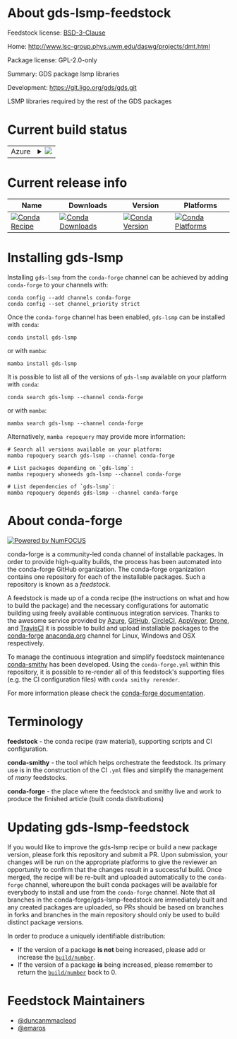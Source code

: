 About gds-lsmp-feedstock
========================

Feedstock license: [BSD-3-Clause](https://github.com/conda-forge/gds-lsmp-feedstock/blob/main/LICENSE.txt)

Home: http://www.lsc-group.phys.uwm.edu/daswg/projects/dmt.html

Package license: GPL-2.0-only

Summary: GDS package lsmp libraries

Development: https://git.ligo.org/gds/gds.git

LSMP libraries required by the rest of the GDS packages


Current build status
====================


<table>
    
  <tr>
    <td>Azure</td>
    <td>
      <details>
        <summary>
          <a href="https://dev.azure.com/conda-forge/feedstock-builds/_build/latest?definitionId=12904&branchName=main">
            <img src="https://dev.azure.com/conda-forge/feedstock-builds/_apis/build/status/gds-lsmp-feedstock?branchName=main">
          </a>
        </summary>
        <table>
          <thead><tr><th>Variant</th><th>Status</th></tr></thead>
          <tbody><tr>
              <td>linux_64</td>
              <td>
                <a href="https://dev.azure.com/conda-forge/feedstock-builds/_build/latest?definitionId=12904&branchName=main">
                  <img src="https://dev.azure.com/conda-forge/feedstock-builds/_apis/build/status/gds-lsmp-feedstock?branchName=main&jobName=linux&configuration=linux%20linux_64_" alt="variant">
                </a>
              </td>
            </tr><tr>
              <td>linux_aarch64</td>
              <td>
                <a href="https://dev.azure.com/conda-forge/feedstock-builds/_build/latest?definitionId=12904&branchName=main">
                  <img src="https://dev.azure.com/conda-forge/feedstock-builds/_apis/build/status/gds-lsmp-feedstock?branchName=main&jobName=linux&configuration=linux%20linux_aarch64_" alt="variant">
                </a>
              </td>
            </tr><tr>
              <td>linux_ppc64le</td>
              <td>
                <a href="https://dev.azure.com/conda-forge/feedstock-builds/_build/latest?definitionId=12904&branchName=main">
                  <img src="https://dev.azure.com/conda-forge/feedstock-builds/_apis/build/status/gds-lsmp-feedstock?branchName=main&jobName=linux&configuration=linux%20linux_ppc64le_" alt="variant">
                </a>
              </td>
            </tr><tr>
              <td>osx_64</td>
              <td>
                <a href="https://dev.azure.com/conda-forge/feedstock-builds/_build/latest?definitionId=12904&branchName=main">
                  <img src="https://dev.azure.com/conda-forge/feedstock-builds/_apis/build/status/gds-lsmp-feedstock?branchName=main&jobName=osx&configuration=osx%20osx_64_" alt="variant">
                </a>
              </td>
            </tr><tr>
              <td>osx_arm64</td>
              <td>
                <a href="https://dev.azure.com/conda-forge/feedstock-builds/_build/latest?definitionId=12904&branchName=main">
                  <img src="https://dev.azure.com/conda-forge/feedstock-builds/_apis/build/status/gds-lsmp-feedstock?branchName=main&jobName=osx&configuration=osx%20osx_arm64_" alt="variant">
                </a>
              </td>
            </tr>
          </tbody>
        </table>
      </details>
    </td>
  </tr>
</table>

Current release info
====================

| Name | Downloads | Version | Platforms |
| --- | --- | --- | --- |
| [![Conda Recipe](https://img.shields.io/badge/recipe-gds--lsmp-green.svg)](https://anaconda.org/conda-forge/gds-lsmp) | [![Conda Downloads](https://img.shields.io/conda/dn/conda-forge/gds-lsmp.svg)](https://anaconda.org/conda-forge/gds-lsmp) | [![Conda Version](https://img.shields.io/conda/vn/conda-forge/gds-lsmp.svg)](https://anaconda.org/conda-forge/gds-lsmp) | [![Conda Platforms](https://img.shields.io/conda/pn/conda-forge/gds-lsmp.svg)](https://anaconda.org/conda-forge/gds-lsmp) |

Installing gds-lsmp
===================

Installing `gds-lsmp` from the `conda-forge` channel can be achieved by adding `conda-forge` to your channels with:

```
conda config --add channels conda-forge
conda config --set channel_priority strict
```

Once the `conda-forge` channel has been enabled, `gds-lsmp` can be installed with `conda`:

```
conda install gds-lsmp
```

or with `mamba`:

```
mamba install gds-lsmp
```

It is possible to list all of the versions of `gds-lsmp` available on your platform with `conda`:

```
conda search gds-lsmp --channel conda-forge
```

or with `mamba`:

```
mamba search gds-lsmp --channel conda-forge
```

Alternatively, `mamba repoquery` may provide more information:

```
# Search all versions available on your platform:
mamba repoquery search gds-lsmp --channel conda-forge

# List packages depending on `gds-lsmp`:
mamba repoquery whoneeds gds-lsmp --channel conda-forge

# List dependencies of `gds-lsmp`:
mamba repoquery depends gds-lsmp --channel conda-forge
```


About conda-forge
=================

[![Powered by
NumFOCUS](https://img.shields.io/badge/powered%20by-NumFOCUS-orange.svg?style=flat&colorA=E1523D&colorB=007D8A)](https://numfocus.org)

conda-forge is a community-led conda channel of installable packages.
In order to provide high-quality builds, the process has been automated into the
conda-forge GitHub organization. The conda-forge organization contains one repository
for each of the installable packages. Such a repository is known as a *feedstock*.

A feedstock is made up of a conda recipe (the instructions on what and how to build
the package) and the necessary configurations for automatic building using freely
available continuous integration services. Thanks to the awesome service provided by
[Azure](https://azure.microsoft.com/en-us/services/devops/), [GitHub](https://github.com/),
[CircleCI](https://circleci.com/), [AppVeyor](https://www.appveyor.com/),
[Drone](https://cloud.drone.io/welcome), and [TravisCI](https://travis-ci.com/)
it is possible to build and upload installable packages to the
[conda-forge](https://anaconda.org/conda-forge) [anaconda.org](https://anaconda.org/)
channel for Linux, Windows and OSX respectively.

To manage the continuous integration and simplify feedstock maintenance
[conda-smithy](https://github.com/conda-forge/conda-smithy) has been developed.
Using the ``conda-forge.yml`` within this repository, it is possible to re-render all of
this feedstock's supporting files (e.g. the CI configuration files) with ``conda smithy rerender``.

For more information please check the [conda-forge documentation](https://conda-forge.org/docs/).

Terminology
===========

**feedstock** - the conda recipe (raw material), supporting scripts and CI configuration.

**conda-smithy** - the tool which helps orchestrate the feedstock.
                   Its primary use is in the construction of the CI ``.yml`` files
                   and simplify the management of *many* feedstocks.

**conda-forge** - the place where the feedstock and smithy live and work to
                  produce the finished article (built conda distributions)


Updating gds-lsmp-feedstock
===========================

If you would like to improve the gds-lsmp recipe or build a new
package version, please fork this repository and submit a PR. Upon submission,
your changes will be run on the appropriate platforms to give the reviewer an
opportunity to confirm that the changes result in a successful build. Once
merged, the recipe will be re-built and uploaded automatically to the
`conda-forge` channel, whereupon the built conda packages will be available for
everybody to install and use from the `conda-forge` channel.
Note that all branches in the conda-forge/gds-lsmp-feedstock are
immediately built and any created packages are uploaded, so PRs should be based
on branches in forks and branches in the main repository should only be used to
build distinct package versions.

In order to produce a uniquely identifiable distribution:
 * If the version of a package **is not** being increased, please add or increase
   the [``build/number``](https://docs.conda.io/projects/conda-build/en/latest/resources/define-metadata.html#build-number-and-string).
 * If the version of a package **is** being increased, please remember to return
   the [``build/number``](https://docs.conda.io/projects/conda-build/en/latest/resources/define-metadata.html#build-number-and-string)
   back to 0.

Feedstock Maintainers
=====================

* [@duncanmmacleod](https://github.com/duncanmmacleod/)
* [@emaros](https://github.com/emaros/)


